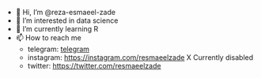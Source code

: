 - 👋 Hi, I’m @reza-esmaeel-zade
- 👀 I’m interested in data science
- 🌱 I’m currently learning R
- 📫 How to reach me 
  - telegram: [telegram](tg://resolve?domain=esmaeelzader)
  - instagram: https://instagram.com/resmaeelzade X Currently disabled
  - twitter: https://twitter.com/resmaeelzade

<!---
reza-esmaeel-zade/reza-esmaeel-zade is a ✨ special ✨ repository because its `README.md` (this file) appears on your GitHub profile.
You can click the Preview link to take a look at your changes.
--->
